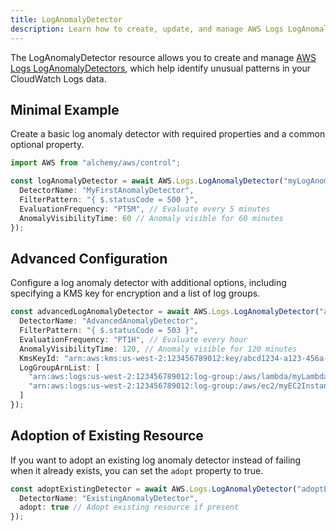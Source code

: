 ```yaml
---
title: LogAnomalyDetector
description: Learn how to create, update, and manage AWS Logs LogAnomalyDetectors using Alchemy Cloud Control.
---
```


The LogAnomalyDetector resource allows you to create and manage [AWS Logs LogAnomalyDetectors](https://docs.aws.amazon.com/logs/latest/userguide/), which help identify unusual patterns in your CloudWatch Logs data.

## Minimal Example

Create a basic log anomaly detector with required properties and a common optional property.

```ts
import AWS from "alchemy/aws/control";

const logAnomalyDetector = await AWS.Logs.LogAnomalyDetector("myLogAnomalyDetector", {
  DetectorName: "MyFirstAnomalyDetector",
  FilterPattern: "{ $.statusCode = 500 }",
  EvaluationFrequency: "PT5M", // Evaluate every 5 minutes
  AnomalyVisibilityTime: 60 // Anomaly visible for 60 minutes
});
```

## Advanced Configuration

Configure a log anomaly detector with additional options, including specifying a KMS key for encryption and a list of log groups.

```ts
const advancedLogAnomalyDetector = await AWS.Logs.LogAnomalyDetector("advancedLogAnomalyDetector", {
  DetectorName: "AdvancedAnomalyDetector",
  FilterPattern: "{ $.statusCode = 503 }",
  EvaluationFrequency: "PT1H", // Evaluate every hour
  AnomalyVisibilityTime: 120, // Anomaly visible for 120 minutes
  KmsKeyId: "arn:aws:kms:us-west-2:123456789012:key/abcd1234-a123-456a-a12b-a123b4cd56ef",
  LogGroupArnList: [
    "arn:aws:logs:us-west-2:123456789012:log-group:/aws/lambda/myLambdaFunction",
    "arn:aws:logs:us-west-2:123456789012:log-group:/aws/ec2/myEC2Instance"
  ]
});
```

## Adoption of Existing Resource

If you want to adopt an existing log anomaly detector instead of failing when it already exists, you can set the `adopt` property to true.

```ts
const adoptExistingDetector = await AWS.Logs.LogAnomalyDetector("adoptExistingDetector", {
  DetectorName: "ExistingAnomalyDetector",
  adopt: true // Adopt existing resource if present
});
```